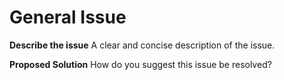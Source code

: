 # General Issue

**Describe the issue**
A clear and concise description of the issue.

**Proposed Solution**
How do you suggest this issue be resolved?
